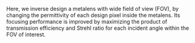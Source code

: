 Here, we inverse design a metalens with wide field of view (FOV), by changing the permittivity of each design pixel inside the metalens.
Its focusing performance is improved by maximizing the product of transmission efficiency and Strehl ratio for each incident angle within the FOV of interest.

